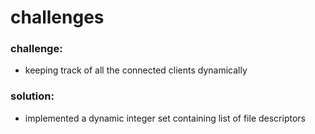 # challenges
### challenge:
- keeping track of all the connected clients dynamically
### solution: 
- implemented a dynamic integer set containing list of file descriptors